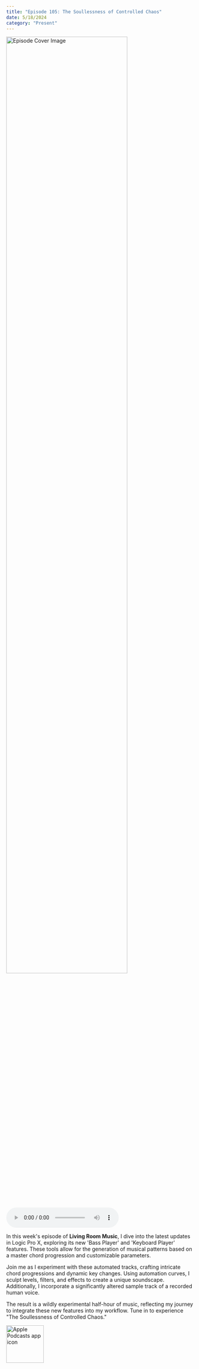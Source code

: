 ```yaml
---
title: "Episode 105: The Soullessness of Controlled Chaos"
date: 5/18/2024
category: "Present"
---
```

<img src="https://artwork.captivate.fm/fa03b8e7-774b-4edd-a314-da1e6196082f/evHnA5a-gDqxezbv640eHejN.jpg" alt="Episode Cover Image" width=80%/>
<audio controls>
  <source src="https://podcasts.captivate.fm/media/25d116b8-37f5-479e-93b1-8bba7f3f3cc9/Episode-105.mp3" type="audio/mpeg">
  Your browser does not support the audio element.
</audio>

<p>In this week's episode of <strong>Living Room Music</strong>, I dive into the latest updates in Logic Pro X, exploring its new 'Bass Player' and 'Keyboard Player' features. These tools allow for the generation of musical patterns based on a master chord progression and customizable parameters.</p><p>Join me as I experiment with these automated tracks, crafting intricate chord progressions and dynamic key changes. Using automation curves, I sculpt levels, filters, and effects to create a unique soundscape. Additionally, I incorporate a significantly altered sample track of a recorded human voice.</p><p>The result is a wildly experimental half-hour of music, reflecting my journey to integrate these new features into my workflow. Tune in to experience "The Soullessness of Controlled Chaos."</p>

<a href="https://podcasts.apple.com/us/podcast/living-room-music/id1608791560?tscg=30200&itsct=podcast_box_appicon&ls=1&mttnsubad=1608791560" style="display: inline-block;"><img src="https://toolbox.marketingtools.apple.com/api/v2/badges/app-icon-podcasts/standard/en-us" alt="Apple Podcasts app icon" style="width: 100px; height: 100px; vertical-align: middle; object-fit: contain;" /></a>
    